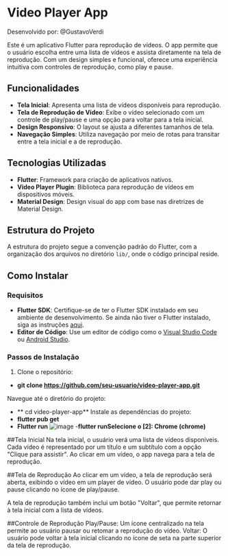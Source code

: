 # Video Player App
Desenvolvido por: @GustavoVerdi

Este é um aplicativo Flutter para reprodução de vídeos. O app permite que o usuário escolha entre uma lista de vídeos e assista diretamente na tela de reprodução. Com um design simples e funcional, oferece uma experiência intuitiva com controles de reprodução, como play e pause.

## Funcionalidades

- **Tela Inicial**: Apresenta uma lista de vídeos disponíveis para reprodução.
- **Tela de Reprodução de Vídeo**: Exibe o vídeo selecionado com um controle de play/pause e uma opção para voltar para a tela inicial.
- **Design Responsivo**: O layout se ajusta a diferentes tamanhos de tela.
- **Navegação Simples**: Utiliza navegação por meio de rotas para transitar entre a tela inicial e a de reprodução.

## Tecnologias Utilizadas

- **Flutter**: Framework para criação de aplicativos nativos.
- **Video Player Plugin**: Biblioteca para reprodução de vídeos em dispositivos móveis.
- **Material Design**: Design visual do app com base nas diretrizes de Material Design.

## Estrutura do Projeto

A estrutura do projeto segue a convenção padrão do Flutter, com a organização dos arquivos no diretório `lib/`, onde o código principal reside.

## Como Instalar

### Requisitos
- **Flutter SDK**: Certifique-se de ter o Flutter SDK instalado em seu ambiente de desenvolvimento. Se ainda não tiver o Flutter instalado, siga as instruções [aqui](https://flutter.dev/docs/get-started/install).
- **Editor de Código**: Use um editor de código como o [Visual Studio Code](https://code.visualstudio.com/) ou [Android Studio](https://developer.android.com/studio).

### Passos de Instalação

1. Clone o repositório:

- **git clone https://github.com/seu-usuario/video-player-app.git**

Navegue até o diretório do projeto:
- ** cd video-player-app**
Instale as dependências do projeto:
- **flutter pub get**
- **Flutter run**
![image](https://github.com/user-attachments/assets/0fb3076c-a318-424f-b526-9e5b456b963e)
-**flutter runSelecione o [2]: Chrome (chrome)**

##Tela Inicial
Na tela inicial, o usuário verá uma lista de vídeos disponíveis. Cada vídeo é representado por um título e um subtítulo com a opção "Clique para assistir". Ao clicar em um vídeo, o app navega para a tela de reprodução.

##Tela de Reprodução
Ao clicar em um vídeo, a tela de reprodução será aberta, exibindo o vídeo em um player de vídeo. O usuário pode dar play ou pause clicando no ícone de play/pause.

A tela de reprodução também inclui um botão "Voltar", que permite retornar à tela inicial com a lista de vídeos.

##Controle de Reprodução
Play/Pause: Um ícone centralizado na tela permite ao usuário pausar ou retomar a reprodução do vídeo.
Voltar: O usuário pode voltar à tela inicial clicando no ícone de seta na parte superior da tela de reprodução.
